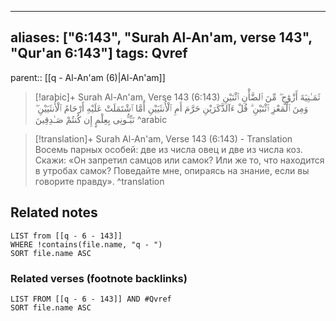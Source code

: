 
---
aliases: ["6:143", "Surah Al-An'am, verse 143", "Qur'an 6:143"]
tags: Qvref
---

parent:: [[q - Al-An'am (6)|Al-An'am]]

> [!arabic]+ Surah Al-An'am, Verse 143 (6:143)
> <span class="quran-arabic">ثَمَـٰنِيَةَ أَزْوَٰجٍ ۖ مِّنَ ٱلضَّأْنِ ٱثْنَيْنِ وَمِنَ ٱلْمَعْزِ ٱثْنَيْنِ ۗ قُلْ ءَآلذَّكَرَيْنِ حَرَّمَ أَمِ ٱلْأُنثَيَيْنِ أَمَّا ٱشْتَمَلَتْ عَلَيْهِ أَرْحَامُ ٱلْأُنثَيَيْنِ ۖ نَبِّـُٔونِى بِعِلْمٍ إِن كُنتُمْ صَـٰدِقِينَ</span>
^arabic

> [!translation]+ Surah Al-An'am, Verse 143 (6:143) - Translation
> Восемь парных особей: две из числа овец и две из числа коз. Скажи: «Он запретил самцов или самок? Или же то, что находится в утробах самок? Поведайте мне, опираясь на знание, если вы говорите правду».
^translation



## Related notes
```dataview
LIST from [[q - 6 - 143]]
WHERE !contains(file.name, "q - ")
SORT file.name ASC
```

### Related verses (footnote backlinks)
```dataview
LIST FROM [[q - 6 - 143]] AND #Qvref
SORT file.name ASC
```


